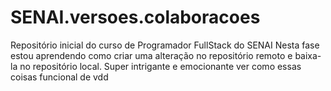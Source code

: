 # SENAI.versoes.colaboracoes
Repositório inicial do curso de Programador FullStack do SENAI
Nesta fase estou aprendendo como criar uma alteração no repositório remoto e baixa-la no repositório local. Super intrigante e emocionante ver como essas coisas funcional de vdd
